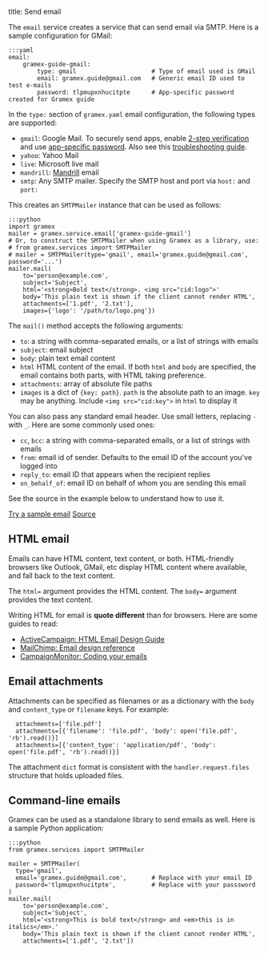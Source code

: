 title: Send email

The `email` service creates a service that can send email via SMTP. Here is a
sample configuration for GMail:

    :::yaml
    email:
        gramex-guide-gmail:
            type: gmail                     # Type of email used is GMail
            email: gramex.guide@gmail.com   # Generic email ID used to test e-mails
            password: tlpmupxnhucitpte      # App-specific password created for Gramex guide

In the `type:` section of `gramex.yaml` email configuration, the following types are supported:

- `gmail`: Google Mail. To securely send apps, enable
  [2-step verification](https://support.google.com/accounts/answer/185839) and use
  [app-specific password](https://support.google.com/accounts/answer/185833).
  Also see this [troubleshooting guide](https://support.google.com/mail/answer/78754).
- `yahoo`: Yahoo Mail
- `live`: Microsoft live mail
- `mandrill`: [Mandrill](https://mandrill.zendesk.com/) email
- `smtp`: Any SMTP mailer. Specify the SMTP host and port via `host:` and `port:`

This creates an `SMTPMailer` instance that can be used as follows:

    :::python
    import gramex
    mailer = gramex.service.email['gramex-guide-gmail']
    # Or, to construct the SMTPMailer when using Gramex as a library, use:
    # from gramex.services import SMTPMailer
    # mailer = SMTPMailer(type='gmail', email='gramex.guide@gmail.com', password='...')
    mailer.mail(
        to='person@example.com',
        subject='Subject',
        html='<strong>Bold text</strong>. <img src="cid:logo">'
        body='This plain text is shown if the client cannot render HTML',
        attachments=['1.pdf', '2.txt'],
        images={'logo': '/path/to/logo.png'})

The `mail()` method accepts the following arguments:

- `to`: a string with comma-separated emails, or a list of strings with emails
- `subject`: email subject
- `body`: plain text email content
- `html` HTML content of the email. If both `html` and `body` are specified, the
  email contains both parts, with HTML taking preference.
- `attachments`: array of absolute file paths
- `images` is a dict of `{key: path}`. `path` is the absolute path to an image.
  `key` may be anything. Include `<img src="cid:key">` in `html` to display it

You can also pass any standard email header. Use small letters, replacing `-`
with `_`. Here are some commonly used ones:

- `cc`, `bcc`: a string with comma-separated emails, or a list of strings with emails
- `from`: email id of sender. Defaults to the email ID of the account you've logged into
- `reply_to`: email ID that appears when the recipient replies
- `on_behalf_of`: email ID on behalf of whom you are sending this email

See the source in the example below to understand how to use it.

<div class="example">
  <a class="example-demo" href="mail">Try a sample email</a>
  <a class="example-src" href="http://code.gramener.com/s.anand/gramex/tree/master/gramex/apps/guide/email/emailapp.py">Source</a>
</div>

## HTML email

Emails can have HTML content, text content, or both. HTML-friendly browsers like
Outlook, GMail, etc display HTML content where available, and fall back to the
text content.

The `html=` argument provides the HTML content. The `body=` argument provides the
text content.

Writing HTML for email is **quote different** than for browsers. Here are some
guides to read:

- [ActiveCampaign: HTML Email Design Guide](http://www.activecampaign.com/email-design-guide/)
- [MailChimp: Email design reference](https://templates.mailchimp.com/getting-started/html-email-basics/)
- [CampaignMonitor: Coding your emails](https://www.campaignmonitor.com/dev-resources/guides/coding/)

## Email attachments

Attachments can be specified as filenames or as a dictionary with the `body` and
`content_type` or `filename` keys. For example:

      attachments=['file.pdf']
      attachments=[{'filename': 'file.pdf', 'body': open('file.pdf', 'rb').read()}]
      attachments=[{'content_type': 'application/pdf', 'body': open('file.pdf', 'rb').read()}]

The attachment `dict` format is consistent with the `handler.request.files`
structure that holds uploaded files.

## Command-line emails

Gramex can be used as a standalone library to send emails as well. Here is a
sample Python application:

    :::python
    from gramex.services import SMTPMailer

    mailer = SMTPMailer(
      type='gmail',
      email='gramex.guide@gmail.com',       # Replace with your email ID
      password='tlpmupxnhucitpte',          # Replace with your passsword
    )
    mailer.mail(
        to='person@example.com',
        subject='Subject',
        html='<strong>This is bold text</strong> and <em>this is in italics</em>.'
        body='This plain text is shown if the client cannot render HTML',
        attachments=['1.pdf', '2.txt'])
